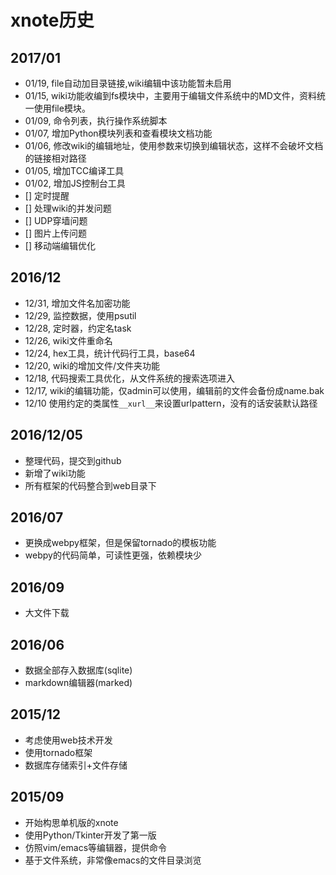 # xnote历史

## 2017/01
- 01/19, file自动加目录链接,wiki编辑中该功能暂未启用
- 01/15, wiki功能收编到fs模块中，主要用于编辑文件系统中的MD文件，资料统一使用file模块。
- 01/09, 命令列表，执行操作系统脚本
- 01/07, 增加Python模块列表和查看模块文档功能
- 01/06, 修改wiki的编辑地址，使用参数来切换到编辑状态，这样不会破坏文档的链接相对路径
- 01/05, 增加TCC编译工具
- 01/02, 增加JS控制台工具
- [] 定时提醒
- [] 处理wiki的并发问题
- [] UDP穿墙问题
- [] 图片上传问题
- [] 移动端编辑优化

## 2016/12

- 12/31, 增加文件名加密功能
- 12/29, 监控数据，使用psutil
- 12/28, 定时器，约定名task
- 12/26, wiki文件重命名
- 12/24, hex工具，统计代码行工具，base64
- 12/20, wiki的增加文件/文件夹功能
- 12/18, 代码搜索工具优化，从文件系统的搜索选项进入
- 12/17, wiki的编辑功能，仅admin可以使用，编辑前的文件会备份成name.bak
- 12/10 使用约定的类属性```__xurl__```来设置urlpattern，没有的话安装默认路径

## 2016/12/05

- 整理代码，提交到github
- 新增了wiki功能
- 所有框架的代码整合到web目录下


## 2016/07
- 更换成webpy框架，但是保留tornado的模板功能
- webpy的代码简单，可读性更强，依赖模块少

## 2016/09

- 大文件下载

## 2016/06

- 数据全部存入数据库(sqlite)
- markdown编辑器(marked)

## 2015/12

- 考虑使用web技术开发
- 使用tornado框架
- 数据库存储索引+文件存储

## 2015/09

- 开始构思单机版的xnote
- 使用Python/Tkinter开发了第一版
- 仿照vim/emacs等编辑器，提供命令
- 基于文件系统，非常像emacs的文件目录浏览